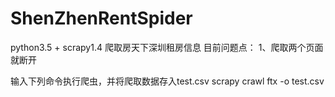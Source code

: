 # ShenZhenRentSpider
python3.5 + scrapy1.4 爬取房天下深圳租房信息
目前问题点：
1、爬取两个页面就断开

输入下列命令执行爬虫，并将爬取数据存入test.csv
scrapy crawl ftx -o test.csv


